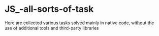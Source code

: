 # JS_-all-sorts-of-task
Here are collected various tasks solved mainly in native code, without the use of additional tools and third-party libraries
